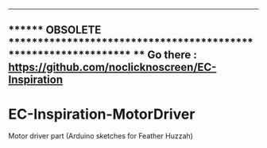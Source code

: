 -------------------------------------------------------------------------------
****** OBSOLETE ***************************************************************
** Go there : https://github.com/noclicknoscreen/EC-Inspiration
-------------------------------------------------------------------------------

# EC-Inspiration-MotorDriver
Motor driver part (Arduino sketches for Feather Huzzah)
